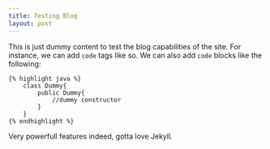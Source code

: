 ```yaml
---
title: Testing Blog
layout: post
---
```


This is just dummy content to test the blog capabilities of the site. For instance, we can add `code` tags like so. We can also add `code` blocks like the following:

```
{% highlight java %}
	class Dummy{
		public Dummy{
			//dummy constructor
		}
	}
{% endhighlight %}
```

Very powerfull features indeed, gotta love Jekyll.